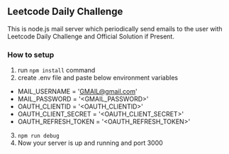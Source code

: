 ## Leetcode Daily Challenge
This is node.js mail server which periodically send emails
to the user with Leetcode Daily Challenge and Official 
Solution if Present.

### How to setup
1. run `npm install` command
2. create .env file and paste below environment variables

- MAIL_USERNAME = '<GMAIL@gmail.com>'
- MAIL_PASSWORD = '<GMAIL_PASSWORD>'
- OAUTH_CLIENTID = '<OAUTH_CLIENTID>'
- OAUTH_CLIENT_SECRET = '<OAUTH_CLIENT_SECRET>'
- OAUTH_REFRESH_TOKEN = '<OAUTH_REFRESH_TOKEN>'

3. `npm run debug`
4. Now your server is up and running and port 3000